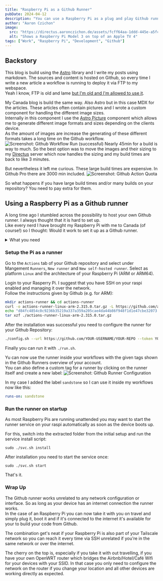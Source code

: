 ```yaml
---
title: "Raspberry Pi as a Github Runner"
pubDate: 2024-04-12
description: "You can use a Raspberry Pi as a plug and play Github runner easily"
author: "Aaron Czichon"
image:
  src: "https://directus.aaronczichon.de/assets/fcff64aa-1ddd-445e-a5fc-531a5dde6b12.jpg?quality=70&width=2000"
  alt: "Shows a Raspberry Pi Model 3 on top of an Apple TV 4"
tags: ["Work", "Raspberry Pi", "Development", "Github"]
---
```


## Backstory

This blog is build using the [Astro](https://astro.build) library and I write my posts using markdown. The sources and content is hosted on Github, so every time I write a new article a workflow is running to deploy it via FTP to my webspace.  
Yeah I know, FTP is old and lame [but I'm old and I'm allowed to use it](https://aaronczichon.de/blog/personal-i-feel-old-now/).

My Canada blog is build the same way. Also Astro but in this case MDX for the articles. These articles often contain pictures and I wrote a custom component for handling the different image sizes.  
Internally in this component I use the [Astro Picture](https://docs.astro.build/en/guides/images/#picture-) component which allows me to generate different image formats and sizes depending on the clients device.  
As the amount of images are increase the generating of these different formats takes a long time on the Github workflow.
![Screenshot: Github Workflow Run (successful)](https://directus.aaronczichon.de/assets/c4184f5b-f28e-4dd9-a495-520884e7f79d?download)
Nearly 45min for a build is way to much. So the best option was to move the images and their sizing to my [Directus](https://docs.directus.io/) server which now handles the sizing and my build times are back to like 3 minutes.

But nevertheless it left me curious. These large build times are expensive. In Github Pro there are 3000 min included.
![Screenshot: Github Action Quota](https://directus.aaronczichon.de/assets/25126233-41c8-4ba1-8dc1-3158cca3912a.png)

So what happens if you have large build times and/or many builds on your repository? You need to pay extra for them.

## Using a Raspberry Pi as a Github runner

A long time ago I stumbled across the possibility to host your own Github runner. I always thought that it is hard to set up.  
Like every nerd I have brought my Raspberry Pi with me to Canada (of course!) so I thought: Would it work to set it up as a Github runner.

<details>
<summary>What you need</summary>

- A Raspberry Pi (obviously)
- A Github Account
- A Github Repository
- At least Debian Bullseye installed

You don't need one of the latest Raspberry Pis. I used a Raspberry Pi 3 and it worked fine.  
Important part is, that you have installed at least Debian Bullseye otherwise, if you want to use the runner for Node projects, this will throw an error.

</details>

### Setup the Pi as a runner

Go to the `Actions` tab of your Github repository and select under Mangement `Runners`, `New runner` and `New self-hosted runner`. Select as platform `Linux` and the architecture of your Raspberry Pi (ARM or ARM64).

Login to your Rasperry Pi. I suggest that you have SSH on your raspi enabled and managing it over the network.  
Follow the instructions given by Github (e.g. for ARM):

```bash
mkdir actions-runner && cd actions-runner
curl -o actions-runner-linux-arm-2.315.0.tar.gz -L https://github.com/actions/runner/releases/download/v2.315.0/actions-runner-linux-arm-2.315.0.tar.gz
echo "d84fc4854c0c9236b35219a337a359a205cae4da44b86f948f1d1e47cbe32073  actions-runner-linux-arm-2.315.0.tar.gz" | shasum -a 256 -c
tar xzf ./actions-runner-linux-arm-2.315.0.tar.gz
```

After the installation was successful you need to configure the runner for your Github Repository:

```bash
./config.sh --url https://github.com/YOUR-USERNAME/YOUR-REPO --token YOUR-TOKEN
```

Finally you can run it with `./run.sh`.

Yu can now use the runner inside your workflows with the given tags shown in the Github Runners overview of your account.  
You can also define a custom tag for a runner by clicking on the runner itself and create a new label:
![Screenshot: Github Runner Configuration](https://directus.aaronczichon.de/assets/fdedfb88-60a5-45ae-a962-04c6ed1731fe.png)

In my case I added the label `sandstone` so I can use it inside my workflows now like this:

```yaml
runs-on: sandstone
```

### Run the runner on startup

As most Raspberry Pis are running unattended you may want to start the runner service on your raspi automatically as soon as the device boots up.

For this, switch into the extracted folder from the initial setup and run the service install script:

```shell
sudo ./svc.sh install
```

After installation you need to start the service once:

```shell
sudo ./svc.sh start
```

That's it.

### Wrap Up

The Github runner works unrelated to any network configuration or interface. So as long as your device has an internet connection the runner works.  
In the case of an Raspberry Pi you can now take it with you on travel and simply plug it, boot it and if it's connected to the internet it's available for your to build your code from Github.

The combination get's neat if your Raspberry Pi is also part of your Tailscale network so you can reach it every time via SSH unrelated if you're in the same network or over the internet.

The cherry on the top is, especially if you take it with out travelling, if you have your own OpenWRT router which bridges the Airbnb/Hotel/Café Wifi for your devices with your SSID. In that case you only need to configure the network on the router if you change your location and all other devices are working directly as expected.
